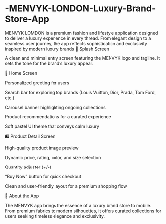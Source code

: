 # -MENVYK-LONDON-Luxury-Brand-Store-App
MENVYK  LOMDON is a premium fashion and lifestyle application designed to deliver a luxury experience in every thread. From elegant design to a seamless user journey, the app reflects sophistication and exclusivity inspired by modern luxury brands
🩶 Splash Screen

A clean and minimal entry screen featuring the MENVYK logo and tagline. It sets the tone for the brand’s luxury appeal.

🌸 Home Screen

Personalized greeting for users

Search bar for exploring top brands (Louis Vuitton, Dior, Prada, Tom Ford, etc.)

Carousel banner highlighting ongoing collections

Product recommendations for a curated experience

Soft pastel UI theme that conveys calm luxury

🛍️ Product Detail Screen

High-quality product image preview

Dynamic price, rating, color, and size selection

Quantity adjuster (+/-)

“Buy Now” button for quick checkout

Clean and user-friendly layout for a premium shopping flow

📱 About the App

The MENVYK app brings the essence of a luxury brand store to mobile. From premium fabrics to modern silhouettes, it offers curated collections for users seeking timeless elegance and exclusivity.
